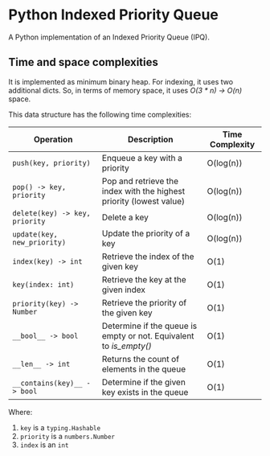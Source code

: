 # Python Indexed Priority Queue

A Python implementation of an Indexed Priority Queue (IPQ).

## Time and space complexities

It is implemented as minimum binary heap. For indexing, it uses two additional dicts. So, in terms of memory space, it uses _O(3 \* n) -> O(n)_ space.

This data structure has the following time complexities:

| Operation                      | Description                                                         | Time Complexity |
| ------------------------------ | ------------------------------------------------------------------- | --------------- |
| `push(key, priority)`          | Enqueue a key with a priority                                       | O(log(n))       |
| `pop() -> key, priority`       | Pop and retrieve the index with the highest priority (lowest value) | O(log(n))       |
| `delete(key) -> key, priority` | Delete a key                                                        | O(log(n))       |
| `update(key, new_priority)`    | Update the priority of a key                                        | O(log(n))       |
| `index(key) -> int`            | Retrieve the index of the given key                                 | O(1)            |
| `key(index: int)  `            | Retrieve the key at the given index                                 | O(1)            |
| `priority(key) -> Number `     | Retrieve the priority of the given key                              | O(1)            |
| `__bool__ -> bool`             | Determine if the queue is empty or not. Equivalent to _is_empty()_  | O(1)            |
| `__len__ -> int`               | Returns the count of elements in the queue                          | O(1)            |
| `__contains(key)__ -> bool`    | Determine if the given key exists in the queue                      | O(1)            |

Where:

1. `key` is a `typing.Hashable`
2. `priority` is a `numbers.Number`
3. `index` is an `int`

